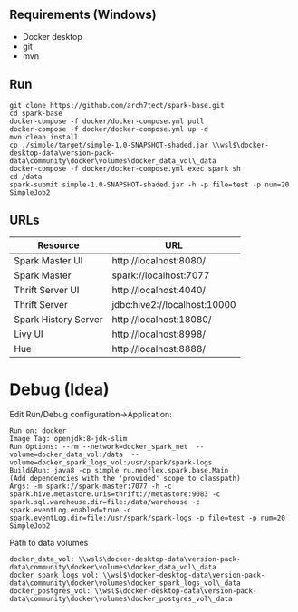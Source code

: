 ## Requirements (Windows)
- Docker desktop
- git
- mvn


## Run
```shell
git clone https://github.com/arch7tect/spark-base.git
cd spark-base
docker-compose -f docker/docker-compose.yml pull
docker-compose -f docker/docker-compose.yml up -d
mvn clean install
cp ./simple/target/simple-1.0-SNAPSHOT-shaded.jar \\wsl$\docker-desktop-data\version-pack-data\community\docker\volumes\docker_data_vol\_data
docker-compose -f docker/docker-compose.yml exec spark sh
cd /data
spark-submit simple-1.0-SNAPSHOT-shaded.jar -h -p file=test -p num=20 SimpleJob2
```

## URLs
Resource|URL
------|---
Spark Master UI|http://localhost:8080/
Spark Master|spark://localhost:7077
Thrift Server UI|http://localhost:4040/
Thrift Server|jdbc:hive2://localhost:10000
Spark History Server|http://localhost:18080/
Livy UI|http://localhost:8998/
Hue|http://localhost:8888/

# Debug (Idea)
Edit Run/Debug configuration->Application:
```shell
Run on: docker
Image Tag: openjdk:8-jdk-slim
Run Options: --rm --network=docker_spark_net  --volume=docker_data_vol:/data  --volume=docker_spark_logs_vol:/usr/spark/spark-logs
Build&Run: java8 -cp simple ru.neoflex.spark.base.Main 
(Add dependencies with the 'provided' scope to classpath)
Args: -m spark://spark-master:7077 -h -c spark.hive.metastore.uris=thrift://metastore:9083 -c spark.sql.warehouse.dir=file:/data/warehouse -c spark.eventLog.enabled=true -c spark.eventLog.dir=file:/usr/spark/spark-logs -p file=test -p num=20 SimpleJob2
```
Path to data volumes
```shell
docker_data_vol: \\wsl$\docker-desktop-data\version-pack-data\community\docker\volumes\docker_data_vol\_data
docker_spark_logs_vol: \\wsl$\docker-desktop-data\version-pack-data\community\docker\volumes\docker_spark_logs_vol\_data
docker_postgres_vol: \\wsl$\docker-desktop-data\version-pack-data\community\docker\volumes\docker_postgres_vol\_data
```